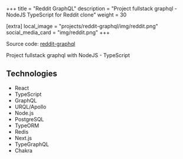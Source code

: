 +++
title = "Reddit GraphQL"
description = "Project fullstack graphql - NodeJS TypeScript for Reddit clone"
weight = 30

[extra]
local_image = "projects/reddit-graphql/img/reddit.png"
social_media_card = "img/reddit.png"
+++

Source code: [reddit-graphql](https://gitlab.com/tienduy-nguyen/reddit-graphql)

Project fullstack graphql with NodeJS - TypeScript

## Technologies

- React
- TypeScript
- GraphQL
- URQL/Apollo
- Node.js
- PostgreSQL
- TypeORM
- Redis
- Next.js
- TypeGraphQL
- Chakra